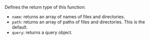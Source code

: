 Defines the return type of this function:

- `name`: returns an array of names of files and directories.
- `path`: returns an array of paths of files and directories. This is the default.
- `query`: returns a query object.